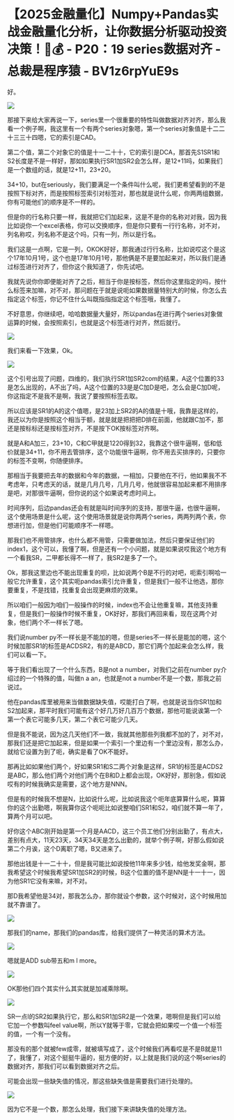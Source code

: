 # 【2025金融量化】Numpy+Pandas实战金融量化分析，让你数据分析驱动投资决策！🚀💰 - P20：19 series数据对齐 - 总裁是程序猿 - BV1z6rpYuE9s

好。

![](img/a8a385c7685140e8e909aed6fbad1f81_1.png)

那接下来给大家再说一下，series里一个很重要的特性叫做数据对齐对齐，那么我看一个例子啊，我这里有一个有两个series对象嗯，第一个series对象值是十二二十三三十四嗯，它的索引是CAD。

第二个值，第二个对象它的值是十一二十十，它的索引是DCA，那首先S1SR1和S2长度是不是一样好，那如如果执行SR1加SR2会怎么样，是12+11吗，如果我们是一个数组的话，就是12+11，23+20。

34+10，but在seriously，我们要满足一个条件叫什么呢，我们更希望看到的不是按照下标对齐，而是按照标签索引对标签对，那也就是说什么呢，你两两组数据，你有可能他们的顺序是不一样的。

但是你的行名称只要一样，我就把它们加起来，这是不是你的名称对对我，因为我比如说你一个excel表格，你可以交换顺序，但是你只要有一行行名称，对不对，列名称哎，列名称不是这个吗，只有一列，所以是行名。

我们这是一点啊，它是一列，OKOK好好，那我通过行行名称，比如说哎这个是这个17年10月1号，这个也是17年10月1号，那他俩是不是要加起来对，所以我们是通过标签进行对齐了，但你这个我知道了，你先试吧。

我就先说你你即便能对齐了之后，相当于你是按标签，然后你这里指定的吗，按什么标签来加嘛，对不对，那问题在于就是说呃如果数据量特别大的时候，你怎么去指定这个标签，你记不住什么叫既指指指定这个标签哦，我懂了。

不好意思，你继续吧，哈哈数据量大量好，所以pandas在进行两个series对象做运算的时候，会按照索引，也就是这个标签进行对齐，然后就行。



![](img/a8a385c7685140e8e909aed6fbad1f81_3.png)

我们来看一下效果，Ok。

![](img/a8a385c7685140e8e909aed6fbad1f81_5.png)

这个引号出现了问题，四维的，我们执行SR1加SR2com的结果，A这个位置的33是怎么出现的，A不出了吗，A这个位置的33是是C加D是吧，怎么会是C加D呢，你这指定不是我不是啊，我说了要按照标签去取。

所以应该是SR1的A的这个值嗯，是23加上SR2的A的值是十哦，我靠是这样的，我还以为你是按照这个相当于额，就是就是把把把D排在前面，他就跟C加不，那还是按标标还是按标签对齐，不是按下OK按标签对齐啊。

就是A和A加三，23+10，C和C甲就是1220得到32，我靠这个很牛逼啊，低和低价就是34+11，你不用去管排序，这个功能很牛逼啊，你不用去买排序的，只要你的标签不变啊，你随便排序。

那相当于我要把去年的数据和今年的数据，一相加，只要他在不行，他如果我不不考虑年，只考虑天的话，就是几月几号，几月几号，他就很容易加起来都不用排序是吧，对那很牛逼啊，但你说的这个如果说考虑时间上。

时间序列，后边pandas还会有就是叫时间序列的支持，那很牛逼，也很牛逼啊，这个使用场景是什么呢，这个使用场景就是说你两两个series，两两列两个表，你想进行加，但是他们可能顺序不一样嗯。

那我们也不用管排序，也什么都不用管，只需要做加法，然后只要保证他们的index1，这个可以，我懂了啊，但是还有一个小问题，就是如果说哎我这个地方有一个看我SR，二甲都长得不一样了，我SR2是多了一个。

Ok，那我这里边也不能出现重复的呗，比如说两个B是不行的对吧，呃索引啊哈一般它允许重复，这个其实呃pandas索引允许重复，但是我们一般不让他选，那你要重复，不是找错，找重复会出现更麻烦的效果。

所以咱们一般因为咱们一般操作的时候，index也不会让他重复嘛，其他支持重复，但是我们一般操作时候不重复，OK好好，那我们再回来看，现在这两个对象，他们两个不一样长了嗯。

我们说number py不一样长是不能加的嗯，但是series不一样长是能加的嗯，这个时候加那SR1的标签是ACDSR2，有的是ABCD，那它们两个加起来会怎么样，我们可以看一下。

等于我们看出现了一个什么东西，B是not a number，对我们之前在number py介绍过的一个特殊的值，叫做n a an，也就是not a number不是一个数，那我之前说过。

他在pandas库里被用来当做数据缺失值，哎能打白了啊，也就是说当你SR1加和S2加起来，那平时我们可能有这个好几万好几百万个数据，那他可能说诶第一个第一个表它可能多几天，第二个表它可能少几天。

但是我不能说，因为这几天他们不一致，我就其他那些列我都不加的了，对不对，那我们还是把它加起来，但是如果一个索引一个里边有一个里边没有，那怎么办，就给它设置为到了呃，确实是看了OK不能好。

那再比如如果他们两个，好如果SR1和S二两个对象是这样，SR1的标签是ACDS2是ABC，那么他们两个对他们两个在B和D上都会出现，OK好好，那别急，假如说哎有的时候我确实是需要，这个地方是NNN。

但是有的时候我不想是N，比如说什么呢，比如说我这个呃年底算算什么呢，算算你的这个出勤嗯，啊我算你这个呃呃比如说整咱们SR1和S2，咱们就不算一年了，算两个月可以吧。

好你这个ABC刚开始是第一个月是AACD，这三个员工他们分别出勤了，有点大，差别有点大，11天23天，34天34天是怎么出勤的，就举个例子啊，好那么假如说第二个月诶，这个D离职了嗯，B又进来了。

那他出钱是十一二十十，但是我可能比如说按他11年来多少钱，给他发奖金啊，那我希望这个时候我希望SR1加SR2的时候，B这个位置的值不是NN是十一十一，因为他SR1它没有来嘛，对不对。

那D我希望他是34对，那我怎么办，那你就设个参数，这个时候对，这个时候用加就不靠谱了。

![](img/a8a385c7685140e8e909aed6fbad1f81_7.png)

那我们的name，那我们的pandas库，给我们提供了一种灵活的算术方法。

![](img/a8a385c7685140e8e909aed6fbad1f81_9.png)

嗯就是ADD sub带五和m l more。

![](img/a8a385c7685140e8e909aed6fbad1f81_11.png)

OK那他们四个其实什么其实就是加减乘除啊。

![](img/a8a385c7685140e8e909aed6fbad1f81_13.png)

SR一点I的SR2如果执行它，那么和SR1加SR2是一个效果，嗯啊但是我们可以给它加一个参数叫feel value啊，所以Y就等于零，它就会把如果哎一个值一个标签的值，一个有一个没有。

那没有的那个就被few成零，就被填写成了，这个时候我们再看哎是不是B就是11了，我懂了，对这个挺挺牛逼的，挺方便的好，以上就是我们说的这个啊series的数据对齐，那我们可以看到数据对齐之后。

可能会出现一些缺失值的情况，那这些缺失值是需要我们进行处理的。

![](img/a8a385c7685140e8e909aed6fbad1f81_15.png)

因为它不是一个数，那怎么处理，我们接下来讲缺失值的处理方法。
